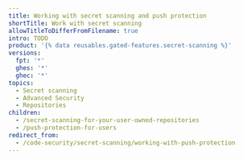 ```yaml
---
title: Working with secret scanning and push protection
shortTitle: Work with secret scanning
allowTitleToDifferFromFilename: true
intro: TODO
product: '{% data reusables.gated-features.secret-scanning %}'
versions:
  fpt: '*'
  ghes: '*'
  ghec: '*'
topics:
  - Secret scanning
  - Advanced Security
  - Repositories
children:
  - /secret-scanning-for-your-user-owned-repositories
  - /push-protection-for-users
redirect_from:
  - /code-security/secret-scanning/working-with-push-protection
---
```


